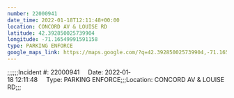 ```yaml
---
number: 22000941
date_time: 2022-01-18T12:11:48+00:00
location: CONCORD AV & LOUISE RD
latitude: 42.392850025739904
longitude: -71.16549991591158
type: PARKING ENFORCE
google_maps_link: https://maps.google.com/?q=42.392850025739904,-71.16549991591158
---
```


;;;;;;Incident #: 22000941     Date: 2022‐01‐18 12:11:48     Type: PARKING ENFORCE;;;Location: CONCORD AV & LOUISE RD;;;
